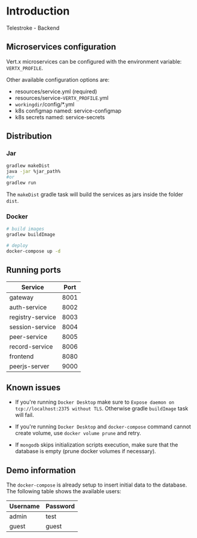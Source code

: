 # Introduction

Telestroke - Backend

## Microservices configuration

Vert.x microservices can be configured with the environment variable: `VERTX_PROFILE`.

Other available configuration options are:

- resources/service.yml (required)
- resources/service-`VERTX_PROFILE`.yml
- `workingdir`/config/*.yml
- k8s configmap named: service-configmap
- k8s secrets named: service-secrets

## Distribution

### Jar

``` bash
gradlew makeDist
java -jar %jar_path%
#or
gradlew run
```

The `makeDist` gradle task will build the services as jars inside the folder `dist`.

### Docker

``` bash
# build images
gradlew buildImage

# deploy
docker-compose up -d
```

## Running ports

|Service|Port|
|---|---|
|gateway|8001|
|auth-service|8002|
|registry-service|8003|
|session-service|8004|
|peer-service|8005|
|record-service|8006|
|frontend|8080|
|peerjs-server|9000|

## Known issues

- If you're running `Docker Desktop` make sure to `Expose daemon on tcp://localhost:2375 without TLS`. Otherwise gradle `buildImage` task will fail.

- If you're running `Docker Desktop` and `docker-compose` command cannot create volume, use `docker volume prune` and retry.

- If `mongodb` skips initialization scripts execution, make sure that the database is empty (prune docker volumes if necessary).

## Demo information

The `docker-compose` is already setup to insert initial data to the database. The following table shows the available users:

|Username|Password|
|--|--|
|admin|test|
|guest|guest|